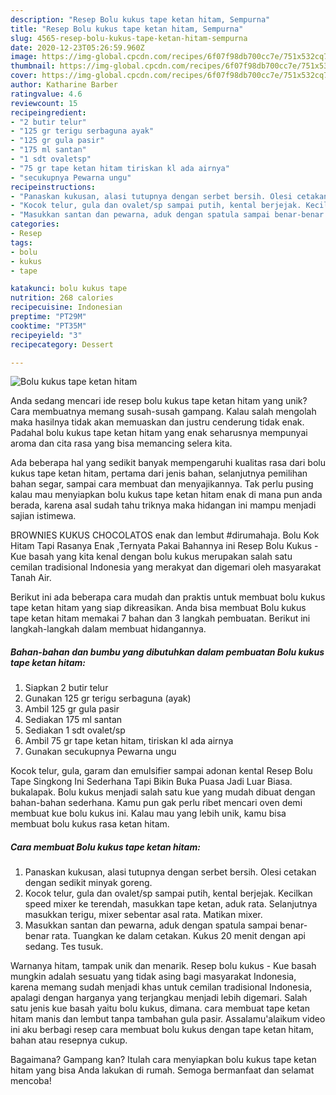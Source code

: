 ```yaml
---
description: "Resep Bolu kukus tape ketan hitam, Sempurna"
title: "Resep Bolu kukus tape ketan hitam, Sempurna"
slug: 4565-resep-bolu-kukus-tape-ketan-hitam-sempurna
date: 2020-12-23T05:26:59.960Z
image: https://img-global.cpcdn.com/recipes/6f07f98db700cc7e/751x532cq70/bolu-kukus-tape-ketan-hitam-foto-resep-utama.jpg
thumbnail: https://img-global.cpcdn.com/recipes/6f07f98db700cc7e/751x532cq70/bolu-kukus-tape-ketan-hitam-foto-resep-utama.jpg
cover: https://img-global.cpcdn.com/recipes/6f07f98db700cc7e/751x532cq70/bolu-kukus-tape-ketan-hitam-foto-resep-utama.jpg
author: Katharine Barber
ratingvalue: 4.6
reviewcount: 15
recipeingredient:
- "2 butir telur"
- "125 gr terigu serbaguna ayak"
- "125 gr gula pasir"
- "175 ml santan"
- "1 sdt ovaletsp"
- "75 gr tape ketan hitam tiriskan kl ada airnya"
- "secukupnya Pewarna ungu"
recipeinstructions:
- "Panaskan kukusan, alasi tutupnya dengan serbet bersih. Olesi cetakan dengan sedikit minyak goreng."
- "Kocok telur, gula dan ovalet/sp sampai putih, kental berjejak. Kecilkan speed mixer ke terendah, masukkan tape ketan, aduk rata. Selanjutnya masukkan terigu, mixer sebentar asal rata. Matikan mixer."
- "Masukkan santan dan pewarna, aduk dengan spatula sampai benar-benar rata. Tuangkan ke dalam cetakan. Kukus 20 menit dengan api sedang. Tes tusuk."
categories:
- Resep
tags:
- bolu
- kukus
- tape

katakunci: bolu kukus tape 
nutrition: 268 calories
recipecuisine: Indonesian
preptime: "PT29M"
cooktime: "PT35M"
recipeyield: "3"
recipecategory: Dessert

---
```



![Bolu kukus tape ketan hitam](https://img-global.cpcdn.com/recipes/6f07f98db700cc7e/751x532cq70/bolu-kukus-tape-ketan-hitam-foto-resep-utama.jpg)

Anda sedang mencari ide resep bolu kukus tape ketan hitam yang unik? Cara membuatnya memang susah-susah gampang. Kalau salah mengolah maka hasilnya tidak akan memuaskan dan justru cenderung tidak enak. Padahal bolu kukus tape ketan hitam yang enak seharusnya mempunyai aroma dan cita rasa yang bisa memancing selera kita.

Ada beberapa hal yang sedikit banyak mempengaruhi kualitas rasa dari bolu kukus tape ketan hitam, pertama dari jenis bahan, selanjutnya pemilihan bahan segar, sampai cara membuat dan menyajikannya. Tak perlu pusing kalau mau menyiapkan bolu kukus tape ketan hitam enak di mana pun anda berada, karena asal sudah tahu triknya maka hidangan ini mampu menjadi sajian istimewa.

BROWNIES KUKUS CHOCOLATOS enak dan lembut #dirumahaja. Bolu Kok Hitam Tapi Rasanya Enak ,Ternyata Pakai Bahannya ini Resep Bolu Kukus - Kue basah yang kita kenal dengan bolu kukus merupakan salah satu cemilan tradisional Indonesia yang merakyat dan digemari oleh masyarakat Tanah Air.


Berikut ini ada beberapa cara mudah dan praktis untuk membuat bolu kukus tape ketan hitam yang siap dikreasikan. Anda bisa membuat Bolu kukus tape ketan hitam memakai 7 bahan dan 3 langkah pembuatan. Berikut ini langkah-langkah dalam membuat hidangannya.

<!--inarticleads1-->

##### Bahan-bahan dan bumbu yang dibutuhkan dalam pembuatan Bolu kukus tape ketan hitam:

1. Siapkan 2 butir telur
1. Gunakan 125 gr terigu serbaguna (ayak)
1. Ambil 125 gr gula pasir
1. Sediakan 175 ml santan
1. Sediakan 1 sdt ovalet/sp
1. Ambil 75 gr tape ketan hitam, tiriskan kl ada airnya
1. Gunakan secukupnya Pewarna ungu


Kocok telur, gula, garam dan emulsifier sampai adonan kental Resep Bolu Tape Singkong Ini Sederhana Tapi Bikin Buka Puasa Jadi Luar Biasa. bukalapak. Bolu kukus menjadi salah satu kue yang mudah dibuat dengan bahan-bahan sederhana. Kamu pun gak perlu ribet mencari oven demi membuat kue bolu kukus ini. Kalau mau yang lebih unik, kamu bisa membuat bolu kukus rasa ketan hitam. 

<!--inarticleads2-->

##### Cara membuat Bolu kukus tape ketan hitam:

1. Panaskan kukusan, alasi tutupnya dengan serbet bersih. Olesi cetakan dengan sedikit minyak goreng.
1. Kocok telur, gula dan ovalet/sp sampai putih, kental berjejak. Kecilkan speed mixer ke terendah, masukkan tape ketan, aduk rata. Selanjutnya masukkan terigu, mixer sebentar asal rata. Matikan mixer.
1. Masukkan santan dan pewarna, aduk dengan spatula sampai benar-benar rata. Tuangkan ke dalam cetakan. Kukus 20 menit dengan api sedang. Tes tusuk.


Warnanya hitam, tampak unik dan menarik. Resep bolu kukus - Kue basah mungkin adalah sesuatu yang tidak asing bagi masyarakat Indonesia, karena memang sudah menjadi khas untuk cemilan tradisional Indonesia, apalagi dengan harganya yang terjangkau menjadi lebih digemari. Salah satu jenis kue basah yaitu bolu kukus, dimana. cara membuat tape ketan hitam manis dan lembut tanpa tambahan gula pasir. Assalamu&#39;alaikum video ini aku berbagi resep cara membuat bolu kukus dengan tape ketan hitam, bahan atau resepnya cukup. 

Bagaimana? Gampang kan? Itulah cara menyiapkan bolu kukus tape ketan hitam yang bisa Anda lakukan di rumah. Semoga bermanfaat dan selamat mencoba!
